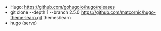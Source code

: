 - Hugo: https://github.com/gohugoio/hugo/releases
- git clone --depth 1 --branch 2.5.0 https://github.com/matcornic/hugo-theme-learn.git themes/learn
- hugo (serve) 
